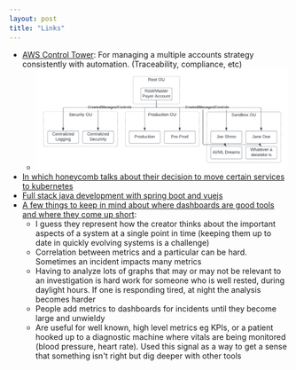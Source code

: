 ```yaml
---
layout: post
title: "Links"
---
```


* [AWS Control Tower](https://blog.claytondavis.dev/post/002-why-everyone-should-use-ct/index.html): For managing a multiple accounts strategy consistently with automation. (Traceability, compliance, etc)
  * ![Eg account layout](/assets/images/2022/aws_account_strategy_control_tower.png)
* [In which honeycomb talks about their decision to move certain services to kubernetes](https://www.honeycomb.io/resources/how-we-moved-some-of-our-services-to-kubernetes-thanks)
* [Full stack java development with spring boot and vuejs](https://www.danvega.dev/blog/2021/01/22/full-stack-java-vue/)
* [A few things to keep in mind about where dashboards are good tools and where they come up short](https://www.honeycomb.io/blog/brittleness-of-dashboards/):
  * I guess they represent how the creator thinks about the important aspects of a system at a single point in time (keeping them up to date in quickly evolving systems is a challenge)
  * Correlation between metrics and a particular can be hard. Sometimes an incident impacts many metrics
  * Having to analyze lots of graphs that may or may not be relevant to an investigation is hard work for someone who is well rested, during daylight hours. If one is responding tired, at night the analysis becomes harder
  * People add metrics to dashboards for incidents until they become large and unwieldy
  * Are useful for well known, high level metrics eg KPIs, or a patient hooked up to a diagnostic machine where vitals are being monitored (blood pressure, heart rate). Used this signal as a way to get a sense that something isn't right but dig deeper with other tools
